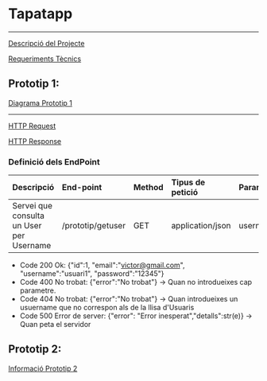 # Tapatapp
---
[Descripció del Projecte](descTapatApp.md)

[Requeriments Tècnics](requerimentsTecnics.md)

## Prototip 1:
[Diagrama Prototip 1](charts/diagramaPrototip.mermaid)

---

[HTTP Request](HTTPRequest.md)

[HTTP Response](HTTPResponse.md)

### Definició dels EndPoint
| Descripció  | End-point     | Method     |Tipus de petició|Parametres|
| :---        |  :---        |  :---        |  :---         |  :---     | 
| Servei que consulta un User per Username | /prototip/getuser | GET | application/json  | username |  

- Code 200 Ok: {"id":1, "email":"victor@gmail.com", "username":"usuari1", "password":"12345"} <br>
- Code 400 No trobat: {"error":"No trobat"} -> Quan no introdueixes cap parametre. <br>
- Code 404 No trobat: {"error":"No trobat"} -> Quan introdueixes un usuername que no correspon als de la llisa d'Usuaris <br>
- Code 500 Error de server: {"error": "Error inesperat","detalls":str(e)} -> Quan peta el servidor <br>

## Prototip 2:
[Informació Prototip 2](Prototip2/prototip2.md)
